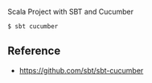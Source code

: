
Scala Project with SBT and Cucumber

```
$ sbt cucumber
```

## Reference
- https://github.com/sbt/sbt-cucumber
